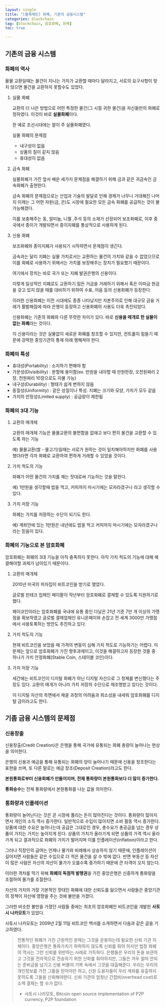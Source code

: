 ```yaml
---
layout: single
title: "[블록체인] 화폐, 기존의 금융시스템"
categories: blockchain
tag: [blockchain, 암호화폐, 화폐]
toc: true

---
```


## 기존의 금융 시스템

### 화폐의 역사

물물 교환일때는 물건이 지니는 가치가 교환할 때마다 달라지고, 서로의 요구사항이 맞지 않으면 물건을 교환하지 못할수도 있었다.

1. 실물 화폐

   교환의 더 나은 방법으로 어떤 특정한 물건(그 시절 귀한 물건)을 자신들만의 화폐로 정하였다. 이것이 바로 **실물화폐**이다.

   한 예로 조선시대에는 쌀이 주 실물화폐였다.

   실물 화폐의 문제점

   - 내구성이 없음
   - 상품의 질이 같지 않음
   - 휴대성이 없음

2. 금속 화폐

   실물화폐가 가진 앞서 배운 세가지 문제점을 해결하기 위해 금과 같은 귀금속인 금속화폐가 출현한다.

   금속 화폐의 문제점으로는 산업과 기술의 발달로 인해 경제가 너무나 거대해진 나머지 이제는 그 어떤 자원(금, 은)도 시장에 필요한 모든 금속 화폐를 공급하는 것이 불가능해졌다.

   이를 보충해주는 동, 알미늄, 니켈 ,주석 등의 소재가 선정되어 보조화폐로, 이후 중국에서 종이가 개발되면서 종이지폐를 통상적으로 사용하게 된다.

3. 신용 화폐

   보조화폐와 종이지폐가 사용되기 시작하면서 문제점이 생긴다.

   금속과는 달리 지폐는 실물 가치로서는 교환하는 물건의 가치와 같을 수 없었으므로 이를 화폐로 사용하기 위해서는 가치를 보장해주는 장치가 필요했기 때문이다.

   여기에서 장치는 바로 국가 또는 지폐 발권은행의 신용이다.

   이렇게 일상적인 지폐로도 교환하기 힘든 거금을 거래하기 위해서 혹은 이따금 현금을 갖고 있지 않을 때를 대비하기 위하여 수표, 어음 등의 신용화폐가 등장한다.

   이러한 신용화폐는 이전 시대에도 종종 나타났지만 자본주의로 인해 대규모 금융 거래가 활발해짐에 따라 은행이 등장하고 신용화폐의 사용도 더욱 촉진되었다.

   신용화폐는 기존의 화폐와 다른 뚜렷한 차이가 있다. 바로 **신용을 매개로 한 실물이 없는 화폐**라는 것이다.

   이 신용이라는 것은 실물없이 새로운 화폐를 창조할 수 있지만, 컨트롤이 힘들기 때문에 강력한 중앙기관의 통제 아래 행해져야 한다.

### 화폐의 특성

- 휴대성(Portability) : 소지하기 편해야 함
- 가분성(Divisibility) : 분할에 용이함(ex. 만원을 내야할 때 만원한장, 오천원짜리 2장, 천원짜리 10장으로도 지불 가능)
- 내구성(Durability) : 형태가 쉽게 변하지 않음
- 동질성(Uniformity) : 같은 성질이나 특성. 지폐는 크기와 모양, 가치가 모두 같음
- 가치의 안정성(Limited supply) : 공급량이 제한됨

### 화폐의 3대 기능

1. 교환의 매개체

   교환의 매개체 기능은 물물교환의 불편함을 없애고 보다 편히 물건을 교환할 수 있도록 하는 기능

   예) 물물교환(쌀 - 물고기)일때는 서로가 원하는 것이 일치해야하지만 화폐를 사용했더라면 각자 화폐로 교환하여 편하게 거래할 수 있었을 것이다.

2. 가치 척도의 기능

   화폐가 어떤 물건의 가치를 재는 잣대로써 기능하는 것을 말한다.

   예) 1만원을 생각할때 밥을 먹고, 커피까지 마시기에는 모자라겠구나 라고 생각할 수 있다.

3. 가치 저장 기능

   화폐는 가치를 저장하는 수단이 되기도 한다.

   예) 계좌안에 있는 1만원은 내년에도 밥을 먹고 커피까지 마시기에는 모자라겠구나 라는 믿음이 있다.

### 화폐의 기능으로 본 암호화폐

암호화폐는 화폐의 3대 기능을 아직 충족하지 못한다. 아직 가치 척도의 기능에 대해 해결해야할 과제가 남아있기 때문이다.

1. 교환의 매개체

   2010년 미국의 피자집이 비트코인을 받기로 했었다.

   글로벌 핀테크 업체인 페이팔이 작년부터 암호화폐로 결제할 수 있도록 지원하기로 했다.

   페이코인이라는 암호화폐를 국내에 유통 중인 다날은 21년 기준 7만 개 이상의 가맹점을 확보하였고 글로벌 결제업체인 유니온페이와 손잡고 전 세계 3000만 가맹점에서 사용토록하는 방안도 추진하고 있다.

2. 가치 척도의 기능

   현재 비트코인을 보았을 때 가격의 변동이 심해 가치 척도로 기능하기는 어렵다. 이 문제는 앞으로 암호화폐가 가진 향후과제이고, 이것을 해결하고자 등장한 것들 중 하나가 가치 안정화폐(Stable Coin, 스테이블 코인)이다.

3. 가치 저장 기능

   세간에는 비트코인이 디지털 화폐가 아닌 디지털 자산으로 그 정체를 변신했다는 주장도 있다. 교환의 매개가 아니라 가치 저장의 수단으로 재조명받고 있다는 것이다.

   이 디지털 자산의 측면에서 채굴 과정의 어려움과 희소성을 내세워 암호화폐를 디지털 금이라고도 한다.

## 기좀 금융 시스템의 문제점

### 신용창출

신용창출(Credit Creation)은 은행을 통해 국가에 유통되는 화폐 총량이 늘어나는 현상을 의미한다.

은행의 신용과 예금을 통해 유통되는 화폐의 양이 늘어나기 때문에 신용을 창조한다는 표현을 쓰며, 또 다른 말로는 예금 창조(Deposit Creation)라고도 한다.

**본원통화로부터 신용화폐가 만들어지며, 전체 통화량이 본원통화보다 더 많이 증가한다.**

**통화승수**는 전체 통화량에서 본원통화를 나눈 값을 의미한다.

### 통화량과 인플레이션

통화량이 늘어난다는 것은 곧 시장에 풀리는 돈이 많아진다는 것이다. 통화량이 많아지면서 개인의 소득 역시 증가한다. 일반적으로 수입이 많아지면 소비 활동 역시 증가한다. 상품에 대한 수요은 늘어나는데 공급은 그대로인 경우, 총수요가 총공급을 넘는 경우 상품이 가지는 가치는 높아지게 된다. 상품의 가치가 올라가게 되면 상품의 가격 역시 올라가게 되고 결과적으로 화폐의 가치가 떨어지며 이를 인플레이션(inflation)이라고 한다.

그러나 직장인의 급여는 언제나 물가와 비례해서 상승하지 않기 때문에, 인플레이션이 길어지면 사람들은 같은 수입으로 더 적은 물건을 살 수 밖에 없다. 반면 부동산 등 자산이 많은 사람은 자신의 자산이 물가가 오를수록 증가하기 때문에 큰 타격이 오지 않는다.

이러한 격차를 막기 위해 **화폐의 독점적 발행권**을 가진 중앙은행은 신중하게 통화량을 조절하여 물가를 조절한다.



자산의 가치의 가장 기본적인 잣대인 화폐에 대한 신뢰도를 잃으면서 사람들은 중앙기관의 정책이 자산에 영향을 주는 것에 불만을 가졌다.

그러한 비슷한 불만을 가졌던 사람들 중에는 최초의 암호화폐인 비트코인을 개발한 **사토시 나카모토**가 있었다.

사토시 나카모토는 2009년 2월 11일 비트코인 백서를 소개하면서 다음과 같은 글을 기고하였다.

> 전통적인 화폐가 가진 근원적인 문제는 그것을 운용하는데 필요한 신뢰 기관 자체이다. 중앙은행은 통화가치가 하락하지 않도록 신뢰를 줘야 하지만 법정 화폐의 역사는 그런 신뢰를 위반하는 사례로 가득하다. 은행들은 우리의 돈을 보관하고 그것을 전자적으로 전송하기 위한 신뢰를 줘야하지만, 그들은 겨우 얼마 안되는 준비금을 남기고 신용 버블의 기복 속에서 그것을 대출해준다. 우리는 우리의 개인정보를 가진 그들을 믿어야만 하고, 신원 도용자들이 우리 계좌를 유출하지 못하도록 그들을 신뢰해야한다. 신뢰 기관의 엄청난 간접비(overhead cost)로 소액 결제는 할 수가 없다.
>
> - 사토시 나카모토, Bitcoin open source implementation of P2P currency, P2P foundation